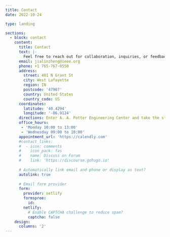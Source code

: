 ```yaml
---
title: Contact
date: 2022-10-24

type: landing

sections:
  - block: contact
    content:
      title: Contact
      text: |-
        Feel free to reach out for collaboration, inquiries, or feedback. Leave your name, email, and a short message—I usually reply within 2–3 business days. Your information is used solely for communication.
      email: jialinzheng@ieee.org
      phone: +1 765-767-0550
      address:
        street: 401 N Grant St
        city: West Lafayette
        region: IN
        postcode: '47907'
        country: United States
        country_code: US
      coordinates:
        latitude: '40.4294'
        longitude: '-86.9124'
      directions: Enter A. A. Potter Engineering Center and take the stairs to Office 257 on Floor 2
      office_hours:
       - 'Monday 10:00 to 13:00'
       - 'Wednesday 09:00 to 10:00'
      appointment_url: 'https://calendly.com'
      #contact_links:
      #  - icon: comments
      #    icon_pack: fas
      #    name: Discuss on Forum
      #    link: 'https://discourse.gohugo.io'
    
      # Automatically link email and phone or display as text?
      autolink: true
    
      # Email form provider
      form:
        provider: netlify
        formspree:
          id:
        netlify:
          # Enable CAPTCHA challenge to reduce spam?
          captcha: false
    design:
      columns: '2'
---
```

